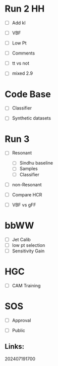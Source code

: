 # Run 2 HH
- [ ] Add kl 
- [ ] VBF
- [ ] Low Pt
- [ ] Comments
- [ ] tt vs not 
- [ ] mixed 2.9


# Code Base
- [ ] Classifier 
- [ ] Synthetic datasets


# Run 3
- [ ] Resonant 
	- [ ] Sindhu baseline
	- [ ] Samples 
	- [ ] Classifier
- [ ] non-Resonant 
- [ ] Compare HCR
- [ ] VBF vs gFF


# bbWW
- [ ] Jet Calib
- [ ] low pt selection
- [ ] Sensitivity Gain

# HGC 
- [ ] CAM Training

# SOS
- [ ] Approval 
- [ ] Public


## Links: 



202407191700
